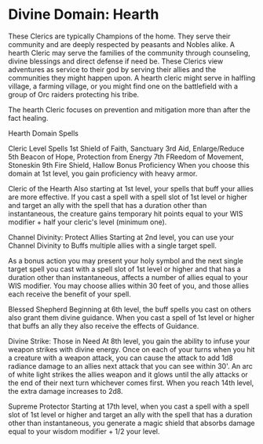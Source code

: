 # Divine Domain: Hearth
These Clerics are typically Champions of the home. They serve their community and are deeply respected by peasants and Nobles alike.  A hearth Cleric may serve the families of the community through counseling, divine blessings and direct defense if need be. These Clerics view adventures as service to their god by serving their allies and the communities they might happen upon.  A hearth cleric might serve in halfling village, a farming village, or you might find one on the battlefield with a group of Orc raiders protecting his tribe.

The hearth Cleric focuses on prevention and mitigation more than after the fact healing.

 
Hearth Domain Spells

Cleric Level	Spells
1st	Shield of Faith, Sanctuary
3rd	Aid, Enlarge/Reduce
5th	Beacon of Hope, Protection from Energy
7th	FReedom of Movement, Stoneskin
9th	Fire Shield, Hallow 
Bonus Proficiency
When you choose this domain at 1st level, you gain proficiency with heavy armor.

Cleric of the Hearth
Also starting at 1st level, your spells that buff your allies are more effective. If you cast a spell with a spell slot of 1st level or higher and target an ally with the spell that has a duration other than instantaneous, the creature gains temporary hit points equal to your WIS modifier + half your cleric's level (minimum one).

 

Channel Divinity: Protect Allies
Starting at 2nd level, you can use your Channel Divinity to Buffs multiple allies with a single target spell.

As a bonus action you may present your holy symbol and the next single target spell you cast with a spell slot of 1st level or higher and that has a duration other than instantaneous,  affects a number of allies equal to your WIS modifier. You may choose allies within 30 feet of you, and those allies each receive the benefit of your spell. 

Blessed Shepherd
Beginning at 6th level, the buff spells you cast on others also grant them divine guidance. When you cast a spell of 1st level or higher that buffs an ally they also receive the effects of Guidance.

Divine Strike: Those in Need
At 8th level, you gain the ability to infuse your weapon strikes with divine energy. Once on each of your turns when you hit a creature with a weapon attack, you can cause the attack to add 1d8 radiance damage to an allies next attack that you can see within 30'. An arc of white light strikes the allies weapon and it glows until the ally attacks or the end of their next turn whichever comes first.  When you reach 14th level, the extra damage increases to 2d8.

Supreme Protector
Starting at 17th level, when you cast a spell with a spell slot of 1st level or higher and target an ally with the spell that has a duration other than instantaneous, you generate a magic shield that absorbs damage equal to your wisdom modifier + 1/2 your level.